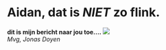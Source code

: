 # Aidan, dat is <B><i>NIET</i></b> zo flink.
<b>dit is mijn bericht naar jou toe....</b>
<img src="https://media.tenor.com/QAtZz3n-N9MAAAAe/krill-yourself.png">
<br>
<i>Mvg,
Jonas Doyen</i>

